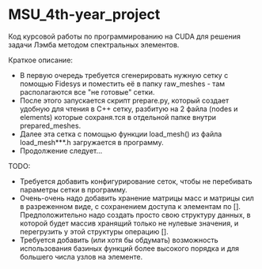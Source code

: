 # MSU_4th-year_project
Код курсовой работы по программированию на  CUDA для решения задачи Лэмба методом спектральных элементов.


Краткое описание:
 * В первую очередь требуется сгенерировать нужную сетку с помощью Fidesys и поместить её в папку raw_meshes - там располагаются все "не готовые" сетки.
 * После этого запускается скрипт prepare.py, который создает удобную для чтения в С++ сетку, разбитую на 2 файла (nodes и elements) которые сохраня.тся в отдельной папке внутри prepared_meshes.
 * Далее эта сетка с помощью функции load_mesh() из файла load_mesh***.h загружается в программу.
 * Продолжение следует...


TODO:
 * Требуется добавить конфигурирование сеток, чтобы не перебивать параметры сетки в программу.
 * Очень-очень надо добавить хранение матрицы масс и матрицы сил в разреженном виде, с сохранением доступа к элементам по []. Предположительно надо создать просто свою структуру данных, в которой будет массив хранящий только не нулевые значения, и перегрузить у этой структуры операцию []. 
 * Требуется добавить (или хотя бы обдумать) возможность использования базиных функций более высокого порядка и для большего числа узлов на элементе.
